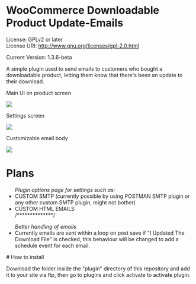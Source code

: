 # WooCommerce Downloadable Product Update-Emails

License: GPLv2 or later<br>
License URI: http://www.gnu.org/licenses/gpl-2.0.html

Current Version: 1.3.6-beta

A simple plugin used to send emails to customers who bought a downloadable product, letting them know that there's been an update to their download.

Main UI on product screen

<img src="http://s31.postimg.org/kejzzm08r/product_emails_v3_1_0.png" />

Settings screen

<img src="http://s32.postimg.org/uf3ssw2c5/screenshot_2.png" />

Customizable email body

<img src="http://s32.postimg.org/y7nb8mhud/screenshot_4.png" />


# Plans

<ul>
<em>Plugin options page for settings such as:</em><br />

<li>CUSTOM SMTP (currently possible by using POSTMAN SMTP plugin or any other custom SMTP plugin, might not bother)</li>
<li>CUSTOM HTML EMAILS</li>
/**************/<br>
</ul>

<ul>
<em>Better handling of emails</em><br />

<li>Currently emails are sent within a loop on post save if "I Updated The Download File" is checked, this behaviour will be changed to add a schedule event for each email.</li>
</ul>
# How to install

Download the folder inside the "plugin" directory of this repository and add it to your site via ftp, then go to plugins and click activate to activate plugin.
